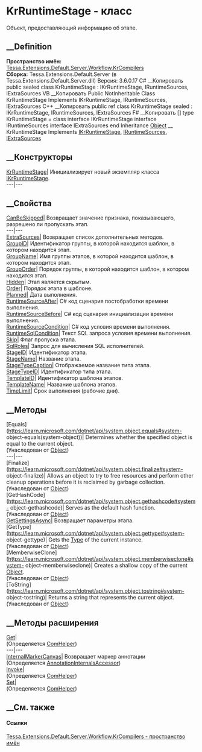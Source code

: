 # KrRuntimeStage - класс
Объект, предоставляющий информацию об этапе.
## __Definition
 **Пространство имён:**
[Tessa.Extensions.Default.Server.Workflow.KrCompilers](N_Tessa_Extensions_Default_Server_Workflow_KrCompilers.htm)  
 **Сборка:** Tessa.Extensions.Default.Server (в
Tessa.Extensions.Default.Server.dll) Версия: 3.6.0.17
C# __Копировать
     public sealed class KrRuntimeStage : IKrRuntimeStage, 
    	IRuntimeSources, IExtraSources
VB __Копировать
     Public NotInheritable Class KrRuntimeStage
    	Implements IKrRuntimeStage, IRuntimeSources, IExtraSources
C++ __Копировать
     public ref class KrRuntimeStage sealed : IKrRuntimeStage, 
    	IRuntimeSources, IExtraSources
F# __Копировать
     [<SealedAttribute>]
    type KrRuntimeStage = 
        class
            interface IKrRuntimeStage
            interface IRuntimeSources
            interface IExtraSources
        end
Inheritance
    [Object](https://learn.microsoft.com/dotnet/api/system.object) __ KrRuntimeStage
Implements
    [IKrRuntimeStage](T_Tessa_Extensions_Default_Server_Workflow_KrCompilers_IKrRuntimeStage.htm), [IRuntimeSources](T_Tessa_Extensions_Default_Server_Workflow_KrCompilers_IRuntimeSources.htm), [IExtraSources](T_Tessa_Extensions_Default_Shared_Workflow_KrCompilers_IExtraSources.htm)
##  __Конструкторы
[KrRuntimeStage](M_Tessa_Extensions_Default_Server_Workflow_KrCompilers_KrRuntimeStage__ctor.htm)|
Инициализирует новый экземпляр класса
[IKrRuntimeStage](T_Tessa_Extensions_Default_Server_Workflow_KrCompilers_IKrRuntimeStage.htm).  
---|---  
## __Свойства
[CanBeSkipped](P_Tessa_Extensions_Default_Server_Workflow_KrCompilers_KrRuntimeStage_CanBeSkipped.htm)|
Возвращает значение признака, показывающего, разрешено ли пропускать этап.  
---|---  
[ExtraSources](P_Tessa_Extensions_Default_Server_Workflow_KrCompilers_KrRuntimeStage_ExtraSources.htm)|
Возвращает список дополнительных методов.  
[GroupID](P_Tessa_Extensions_Default_Server_Workflow_KrCompilers_KrRuntimeStage_GroupID.htm)|
Идентификатор группы, в которой находится шаблон, в котором находится этап.  
[GroupName](P_Tessa_Extensions_Default_Server_Workflow_KrCompilers_KrRuntimeStage_GroupName.htm)|
Имя группы этапов, в которой находится шаблон, в котором находится этап.  
[GroupOrder](P_Tessa_Extensions_Default_Server_Workflow_KrCompilers_KrRuntimeStage_GroupOrder.htm)|
Порядок группы, в которой находится шаблон, в котором находится этап.  
[Hidden](P_Tessa_Extensions_Default_Server_Workflow_KrCompilers_KrRuntimeStage_Hidden.htm)|
Этап является скрытым.  
[Order](P_Tessa_Extensions_Default_Server_Workflow_KrCompilers_KrRuntimeStage_Order.htm)|
Порядок этапа в шаблоне.  
[Planned](P_Tessa_Extensions_Default_Server_Workflow_KrCompilers_KrRuntimeStage_Planned.htm)|
Дата выполнения.  
[RuntimeSourceAfter](P_Tessa_Extensions_Default_Server_Workflow_KrCompilers_KrRuntimeStage_RuntimeSourceAfter.htm)|
C# код сценария постобработки времени выполнения.  
[RuntimeSourceBefore](P_Tessa_Extensions_Default_Server_Workflow_KrCompilers_KrRuntimeStage_RuntimeSourceBefore.htm)|
C# код сценария инициализации времени выполнения.  
[RuntimeSourceCondition](P_Tessa_Extensions_Default_Server_Workflow_KrCompilers_KrRuntimeStage_RuntimeSourceCondition.htm)|
C# код условия времени выполнения.  
[RuntimeSqlCondition](P_Tessa_Extensions_Default_Server_Workflow_KrCompilers_KrRuntimeStage_RuntimeSqlCondition.htm)|
Текст SQL запроса условия времени выполнения.  
[Skip](P_Tessa_Extensions_Default_Server_Workflow_KrCompilers_KrRuntimeStage_Skip.htm)|
Флаг пропуска этапа.  
[SqlRoles](P_Tessa_Extensions_Default_Server_Workflow_KrCompilers_KrRuntimeStage_SqlRoles.htm)|
Запрос для вычисления SQL исполнителей.  
[StageID](P_Tessa_Extensions_Default_Server_Workflow_KrCompilers_KrRuntimeStage_StageID.htm)|
Идентификатор этапа.  
[StageName](P_Tessa_Extensions_Default_Server_Workflow_KrCompilers_KrRuntimeStage_StageName.htm)|
Название этапа.  
[StageTypeCaption](P_Tessa_Extensions_Default_Server_Workflow_KrCompilers_KrRuntimeStage_StageTypeCaption.htm)|
Отображаемое название типа этапа.  
[StageTypeID](P_Tessa_Extensions_Default_Server_Workflow_KrCompilers_KrRuntimeStage_StageTypeID.htm)|
Идентификатор типа этапа.  
[TemplateID](P_Tessa_Extensions_Default_Server_Workflow_KrCompilers_KrRuntimeStage_TemplateID.htm)|
Идентификатор шаблона этапов.  
[TemplateName](P_Tessa_Extensions_Default_Server_Workflow_KrCompilers_KrRuntimeStage_TemplateName.htm)|
Название шаблона этапов.  
[TimeLimit](P_Tessa_Extensions_Default_Server_Workflow_KrCompilers_KrRuntimeStage_TimeLimit.htm)|
Срок выполнения (рабочие дни).  
## __Методы
[Equals](https://learn.microsoft.com/dotnet/api/system.object.equals#system-
object-equals\(system-object\))| Determines whether the specified object is
equal to the current object.  
(Унаследован от
[Object](https://learn.microsoft.com/dotnet/api/system.object))  
---|---  
[Finalize](https://learn.microsoft.com/dotnet/api/system.object.finalize#system-
object-finalize)| Allows an object to try to free resources and perform other
cleanup operations before it is reclaimed by garbage collection.  
(Унаследован от
[Object](https://learn.microsoft.com/dotnet/api/system.object))  
[GetHashCode](https://learn.microsoft.com/dotnet/api/system.object.gethashcode#system-
object-gethashcode)| Serves as the default hash function.  
(Унаследован от
[Object](https://learn.microsoft.com/dotnet/api/system.object))  
[GetSettingsAsync](M_Tessa_Extensions_Default_Server_Workflow_KrCompilers_KrRuntimeStage_GetSettingsAsync.htm)|
Возвращает параметры этапа.  
[GetType](https://learn.microsoft.com/dotnet/api/system.object.gettype#system-
object-gettype)| Gets the
[Type](https://learn.microsoft.com/dotnet/api/system.type) of the current
instance.  
(Унаследован от
[Object](https://learn.microsoft.com/dotnet/api/system.object))  
[MemberwiseClone](https://learn.microsoft.com/dotnet/api/system.object.memberwiseclone#system-
object-memberwiseclone)| Creates a shallow copy of the current
[Object](https://learn.microsoft.com/dotnet/api/system.object).  
(Унаследован от
[Object](https://learn.microsoft.com/dotnet/api/system.object))  
[ToString](https://learn.microsoft.com/dotnet/api/system.object.tostring#system-
object-tostring)| Returns a string that represents the current object.  
(Унаследован от
[Object](https://learn.microsoft.com/dotnet/api/system.object))  
##  __Методы расширения
[Get](M_Tessa_Extensions_Default_Client_EDS_ComHelper_Get.htm)|  
(Определяется
[ComHelper](T_Tessa_Extensions_Default_Client_EDS_ComHelper.htm))  
---|---  
[InternalMarkerCanvas](M_Tessa_UI_Views_Charting_Annotations_AnnotationInternalsAccessor_InternalMarkerCanvas.htm)|
Возвращает маркер аннотации  
(Определяется
[AnnotationInternalsAccessor](T_Tessa_UI_Views_Charting_Annotations_AnnotationInternalsAccessor.htm))  
[Invoke](M_Tessa_Extensions_Default_Client_EDS_ComHelper_Invoke.htm)|  
(Определяется
[ComHelper](T_Tessa_Extensions_Default_Client_EDS_ComHelper.htm))  
[Set](M_Tessa_Extensions_Default_Client_EDS_ComHelper_Set.htm)|  
(Определяется
[ComHelper](T_Tessa_Extensions_Default_Client_EDS_ComHelper.htm))  
##  __См. также
#### Ссылки
[Tessa.Extensions.Default.Server.Workflow.KrCompilers - пространство
имён](N_Tessa_Extensions_Default_Server_Workflow_KrCompilers.htm)
